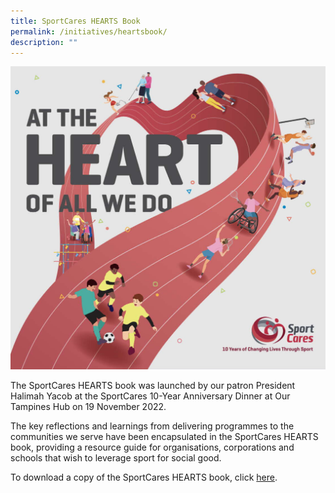 ```yaml
---
title: SportCares HEARTS Book
permalink: /initiatives/heartsbook/
description: ""
---
```


![](/images/HEARTS%20Book%20Website%202022.png)

The SportCares HEARTS book was launched by our patron President Halimah Yacob at the SportCares 10-Year Anniversary Dinner at Our Tampines Hub on 19 November 2022.

The key reflections and learnings from delivering programmes to the communities we serve have been encapsulated in the SportCares HEARTS book, providing a resource guide for organisations, corporations and schools that wish to leverage sport for social good.

To download a copy of the SportCares HEARTS book, click [here](https://go.gov.sg/sportcares-hearts-book-2022).